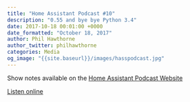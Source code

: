 ```yaml
---
title: "Home Assistant Podcast #10"
description: "0.55 and bye bye Python 3.4"
date: 2017-10-18 00:01:00 +0000
date_formatted: "October 18, 2017"
author: Phil Hawthorne
author_twitter: philhawthorne
categories: Media
og_image: "{{site.baseurl}}/images/hasspodcast.jpg"
---
```


Show notes available on the [Home Assistant Podcast Website](https://hasspodcast.io/HA010/)

[Listen online][episode]

[episode]: https://hasspodcast.io/ha010/
